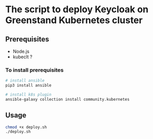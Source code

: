 # The script to deploy Keycloak on Greenstand Kubernetes cluster

## Prerequisites

- Node.js
- kubeclt ? 

### To install prerequisites 

```bash
# install ansible
pip3 install ansible

# install k8s plugin
ansible-galaxy collection install community.kubernetes
```

## Usage

```bash
chmod +x deploy.sh
./deploy.sh
```
